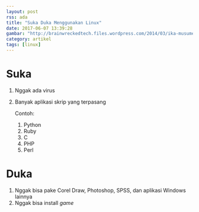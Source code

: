```yaml
---
layout: post
rss: ada
title: "Suka Duka Menggunakan Linux"
date: 2017-06-07 13:39:28
gambar: "http://brainwreckedtech.files.wordpress.com/2014/03/ika-musume-arch-linux-43.png"
category: artikel
tags: [linux]
---
```


# Suka

1. Nggak ada virus
2. Banyak aplikasi skrip yang terpasang

    Contoh:

    1. Python
    2. Ruby
    3. C
    4. PHP
    5. Perl

# Duka

1. Nggak bisa pake Corel Draw, Photoshop, SPSS, dan aplikasi Windows lainnya
2. Nggak bisa install _game_
